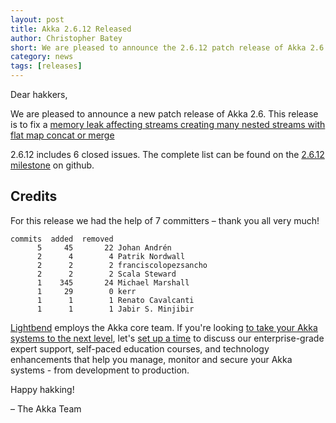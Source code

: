 ```yaml
---
layout: post
title: Akka 2.6.12 Released
author: Christopher Batey 
short: We are pleased to announce the 2.6.12 patch release of Akka 2.6
category: news
tags: [releases]
---
```


Dear hakkers,

We are pleased to announce a new patch release of Akka 2.6. This release is to fix a [memory leak affecting streams creating many nested streams with flat map concat or merge](https://github.com/akka/akka/issues/29966)

2.6.12 includes 6 closed issues. The complete list can be found on the [2.6.12 milestone](https://github.com/akka/akka/milestone/173?closed=1) on github.

## Credits

For this release we had the help of 7 committers – thank you all very much!

```
commits  added  removed
      5     45       22 Johan Andrén
      2      4        4 Patrik Nordwall
      2      2        2 franciscolopezsancho
      2      2        2 Scala Steward
      1    345       24 Michael Marshall
      1     29        0 kerr
      1      1        1 Renato Cavalcanti
      1      1        1 Jabir S. Minjibir
```

[Lightbend](https://www.lightbend.com/) employs the Akka core team. If you're looking [to take your Akka systems to the next level](https://www.lightbend.com/lightbend-subscription), let's [set up a time](https://lightbend.com/contact) to discuss our enterprise-grade expert support, self-paced education courses, and technology enhancements that help you manage, monitor and secure your Akka systems - from development to production.

Happy hakking!

– The Akka Team
